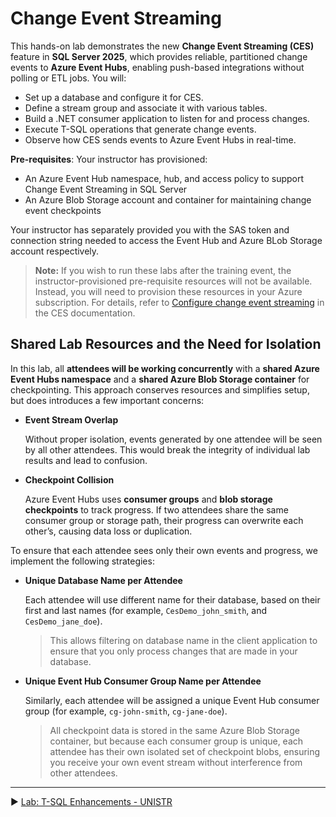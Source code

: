 ﻿# Change Event Streaming

This hands-on lab demonstrates the new **Change Event Streaming (CES)** feature in **SQL Server 2025**, which provides reliable, partitioned change events to **Azure Event Hubs**, enabling push-based integrations without polling or ETL jobs. You will:

* Set up a database and configure it for CES.
* Define a stream group and associate it with various tables.
* Build a .NET consumer application to listen for and process changes.
* Execute T-SQL operations that generate change events.
* Observe how CES sends events to Azure Event Hubs in real-time.

**Pre-requisites**: Your instructor has provisioned:

* An Azure Event Hub namespace, hub, and access policy to support Change Event Streaming in SQL Server
* An Azure Blob Storage account and container for maintaining change event checkpoints

Your instructor has separately provided you with the SAS token and connection string needed to access the Event Hub and Azure BLob Storage account respectively.

> **Note:** If you wish to run these labs after the training event, the instructor-provisioned pre-requisite resources will not be available. Instead, you will need to provision these resources in your Azure subscription. For details, refer to [Configure change event streaming](https://learn.microsoft.com/en-us/sql/relational-databases/track-changes/change-event-streaming/configure?view=sql-server-ver17) in the CES documentation.

## Shared Lab Resources and the Need for Isolation

In this lab, all **attendees will be working concurrently** with a **shared Azure Event Hubs namespace** and a **shared Azure Blob Storage container** for checkpointing. This approach conserves resources and simplifies setup, but does introduces a few important concerns:

- **Event Stream Overlap**

   Without proper isolation, events generated by one attendee will be seen by all other attendees. This would break the integrity of individual lab results and lead to confusion.

- **Checkpoint Collision**

   Azure Event Hubs uses **consumer groups** and **blob storage checkpoints** to track progress. If two attendees share the same consumer group or storage path, their progress can overwrite each other’s, causing data loss or duplication.

To ensure that each attendee sees only their own events and progress, we implement the following strategies:

- **Unique Database Name per Attendee**

   Each attendee will use different name for their database, based on their first and last names (for example, `CesDemo_john_smith`, and `CesDemo_jane_doe`).

   > This allows filtering on database name in the client application to ensure that you only process changes that are made in your database.

- **Unique Event Hub Consumer Group Name per Attendee**

   Similarly, each attendee will be assigned a unique Event Hub consumer group (for example, `cg-john-smith`, `cg-jane-doe`).

   > All checkpoint data is stored in the same Azure Blob Storage container, but because each consumer group is unique, each attendee has their own isolated set of checkpoint blobs, ensuring you receive your own event stream without interference from other attendees.

___

▶ [Lab: T-SQL Enhancements - UNISTR](https://github.com/lennilobel/sql2025-workshop-hol-orlando2025/blob/main/HOL/1.%20T-SQL%20Enhancements/1.%20UNISTR.md)


